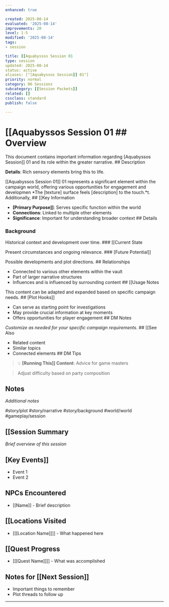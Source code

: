 ```yaml
---
enhanced: true

created: 2025-08-14
evaluated: '2025-08-14'
improvements: 20
level: 1-5
modified: '2025-08-14'
tags:
- session

title: [[Aquabyssos Session 01
type: session
updated: 2025-08-14
status: active
aliases: ["[Aquabyssos Session]] 01"]
priority: normal
category: 06 Sessions
subcategory: [[Session Packets]]
related: []
cssclass: standard
publish: false

---
```


 # [[Aquabyssos Session 01 ## Overview

This document contains important information regarding [Aquabyssos Session]] 01 and its role within the greater narrative. ## Description

**Details**: Rich sensory elements bring this to life.

[[Aquabyssos Session 01]] 01 represents a significant element within the campaign world, offering various opportunities for engagement and developmen
*The [texture] surface feels [description] to the touch.*t. Additionally, ## [[Key Information

- **[Primary Purpose]]**: Serves specific function within the world
- **Connections**: Linked to multiple other elements
- **Significance**: Important for understanding broader context ## Details

### Background

Historical context and development over time. ### [[Current State

Present circumstances and ongoing relevance. ### [Future Potential]]

Possible developments and plot directions. ## Relationships

- Connected to various other elements within the vault
- Part of larger narrative structures
- Influences and is influenced by surrounding content ## [[Usage Notes

This content can be adapted and expanded based on specific campaign needs. ## [Plot Hooks]]

- Can serve as starting point for investigations
- May provide crucial information at key moments
- Offers opportunities for player engagement ## DM Notes

*Customize as needed for your specific campaign requirements.* ## [[See Also

- Related content
- Similar topics
- Connected elements ## DM Tips

> 💡 **[Running This]] Content**: Advice for game masters

> Adjust difficulty based on party composition

## Notes

*Additional notes*

#story/plot
#story/narrative
#story/background
#world/world
#gameplay/session
## [[Session Summary
*Brief overview of this session*

## [Key Events]]
- Event 1
- Event 2

## NPCs Encountered
- [[Name]] - Brief description

## [[Locations Visited
- [[[Location Name]]]] - What happened here

## [[Quest Progress
- [[[Quest Name]]]] - What was accomplished

## Notes for [[Next Session]]
- Important things to remember
- Plot threads to follow up

---
